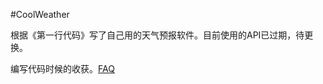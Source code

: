 #CoolWeather

根据《第一行代码》写了自己用的天气预报软件。目前使用的API已过期，待更换。

编写代码时候的收获。[FAQ](https://github.com/alwaystest/CoolWeather/blob/master/FAQ.markdown)


